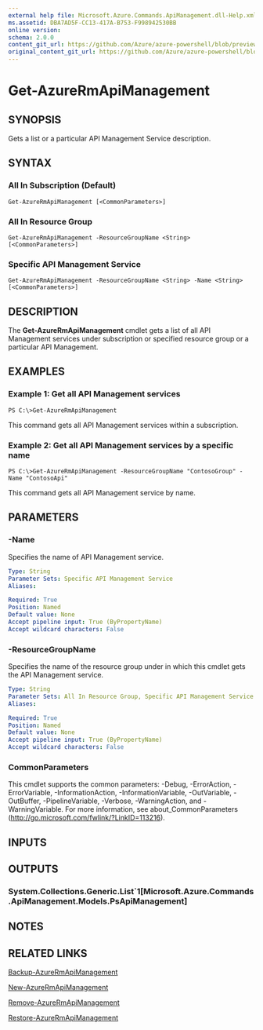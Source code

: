 ```yaml
---
external help file: Microsoft.Azure.Commands.ApiManagement.dll-Help.xml
ms.assetid: DBA7AD5F-CC13-417A-B753-F998942530BB
online version:
schema: 2.0.0
content_git_url: https://github.com/Azure/azure-powershell/blob/preview/src/ResourceManager/ApiManagement/Commands.ApiManagement/help/Get-AzureRmApiManagement.md
original_content_git_url: https://github.com/Azure/azure-powershell/blob/preview/src/ResourceManager/ApiManagement/Commands.ApiManagement/help/Get-AzureRmApiManagement.md
---
```


# Get-AzureRmApiManagement

## SYNOPSIS
Gets a list or a particular API Management Service description.

## SYNTAX

### All In Subscription (Default)
```
Get-AzureRmApiManagement [<CommonParameters>]
```

### All In Resource Group
```
Get-AzureRmApiManagement -ResourceGroupName <String> [<CommonParameters>]
```

### Specific API Management Service
```
Get-AzureRmApiManagement -ResourceGroupName <String> -Name <String> [<CommonParameters>]
```

## DESCRIPTION
The **Get-AzureRmApiManagement** cmdlet gets a list of all API Management services under subscription or specified resource group or a particular API Management.

## EXAMPLES

### Example 1: Get all API Management services
```
PS C:\>Get-AzureRmApiManagement
```

This command gets all API Management services within a subscription.

### Example 2: Get all API Management services by a specific name
```
PS C:\>Get-AzureRmApiManagement -ResourceGroupName "ContosoGroup" -Name "ContosoApi"
```

This command gets all API Management service by name.

## PARAMETERS

### -Name
Specifies the name of API Management service.

```yaml
Type: String
Parameter Sets: Specific API Management Service
Aliases: 

Required: True
Position: Named
Default value: None
Accept pipeline input: True (ByPropertyName)
Accept wildcard characters: False
```

### -ResourceGroupName
Specifies the name of the resource group under in which this cmdlet gets the API Management service.

```yaml
Type: String
Parameter Sets: All In Resource Group, Specific API Management Service
Aliases: 

Required: True
Position: Named
Default value: None
Accept pipeline input: True (ByPropertyName)
Accept wildcard characters: False
```

### CommonParameters
This cmdlet supports the common parameters: -Debug, -ErrorAction, -ErrorVariable, -InformationAction, -InformationVariable, -OutVariable, -OutBuffer, -PipelineVariable, -Verbose, -WarningAction, and -WarningVariable. For more information, see about_CommonParameters (http://go.microsoft.com/fwlink/?LinkID=113216).

## INPUTS

## OUTPUTS

### System.Collections.Generic.List`1[Microsoft.Azure.Commands.ApiManagement.Models.PsApiManagement]

## NOTES

## RELATED LINKS

[Backup-AzureRmApiManagement](./Backup-AzureRmApiManagement.md)

[New-AzureRmApiManagement](./New-AzureRmApiManagement.md)

[Remove-AzureRmApiManagement](./Remove-AzureRmApiManagement.md)

[Restore-AzureRmApiManagement](./Restore-AzureRmApiManagement.md)


